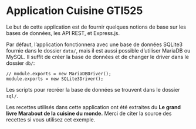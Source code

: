# Application Cuisine GTI525

Le but de cette application est de fournir quelques notions de base sur les bases de données, les API REST, et Express.js.

Par défaut, l’application fonctionnera avec une base de données SQLite3 fournie dans le dossier `data/`, mais 
il est aussi possible d’utiliser MariaDB ou MySQL. Il suffit de créer la base de données et de changer 
le driver dans le dossier `db/`:

```
// module.exports = new MariaDBDriver();
module.exports = new SQLite3Driver();
``` 
Les scripts pour recréer la base de données se trouvent dans le dossier `sql/`.

Les recettes utilisés dans cette application ont été extraites du **Le grand livre Marabout de la cuisine du monde.** 
Merci de citer la source des recettes si vous utilisez cet exemple.